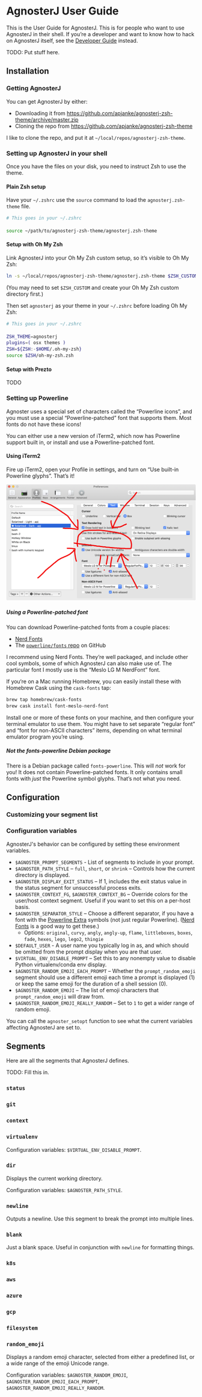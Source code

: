 # AgnosterJ User Guide

This is the User Guide for AgnosterJ. This is for people who want to use AgnosterJ in their shell. If you’re a developer and want to know how to hack on AgnosterJ itself, see the [Developer Guide](https://github.com/apjanke/agnosterj-zsh-theme/blob/master/doc/DeveloperGuide.md) instead.

TODO: Put stuff here.

## Installation

### Getting AgnosterJ

You can get AgnosterJ by either:
  * Downloading it from https://github.com/apjanke/agnosterj-zsh-theme/archive/master.zip
  * Cloning the repo from https://github.com/apjanke/agnosterj-zsh-theme

I like to clone the repo, and put it at `~/local/repos/agnosterj-zsh-theme`.

### Setting up AgnosterJ in your shell

Once you have the files on your disk, you need to instruct Zsh to use the theme.

#### Plain Zsh setup

Have your `~/.zshrc` use the `source` command to load the `agnosterj.zsh-theme` file.

```zsh
# This goes in your ~/.zshrc

source ~/path/to/agnosterj-zsh-theme/agnosterj.zsh-theme
```

#### Setup with Oh My Zsh

Link AgnosterJ into your Oh My Zsh custom setup, so it’s visible to Oh My Zsh:

```bash
ln -s ~/local/repos/agnosterj-zsh-theme/agnosterj.zsh-theme $ZSH_CUSTOM/themes/agnosterj.zsh-theme
```

(You may need to set `$ZSH_CUSTOM` and create your Oh My Zsh custom directory first.)

Then set `agnosterj` as your theme in your `~/.zshrc` before loading Oh My Zsh:

```zsh
# This goes in your ~/.zshrc

ZSH_THEME=agnosterj
plugins=( osx themes )
ZSH=${ZSH:-$HOME/.oh-my-zsh}
source $ZSH/oh-my-zsh.zsh
```

#### Setup with Prezto

TODO

### Setting up Powerline

Agnoster uses a special set of characters called the “Powerline icons”, and you must use a special “Powerline-patched” font that supports them. Most fonts do not have these icons!

You can either use a new version of iTerm2, which now has Powerline support built in, or install and use a Powerline-patched font.

#### Using iTerm2

Fire up iTerm2, open your Profile in settings, and turn on “Use built-in Powerline glyphs”. That’s it!

![iTerm2 Powerline glyph support in profile](images/iTerm2-Powerline-Yay.png)

##### Using a Powerline-patched font

You can download Powerline-patched fonts from a couple places:

* [Nerd Fonts](https://www.nerdfonts.com/)
* The [`powerline/fonts` repo](https://github.com/powerline/fonts) on GitHub

I recommend using Nerd Fonts. They’re well packaged, and include other cool symbols, some of which AgnosterJ can also make use of. The particular font I mostly use is the “Meslo LG M NerdFont” font.

If you‘re on a Mac running Homebrew, you can easily install these with Homebrew Cask using the `cask-fonts` tap:

```bash
brew tap homebrew/cask-fonts
brew cask install font-meslo-nerd-font
```

Install one or more of these fonts on your machine, and then configure your terminal emulator to use them. You might have to set separate “regular font” and “font for non-ASCII characters” items, depending on what terminal emulator program you’re using.

##### Not the fonts-powerline Debian package

There is a Debian package called `fonts-powerline`. This will _not_ work for you! It does not contain Powerline-patched fonts. It only contains small fonts with _just_ the Powerline symbol glyphs. That’s not what you need.

## Configuration

### Customizing your segment list

### Configuration variables

AgnosterJ's behavior can be configured by setting these environment variables.

* `$AGNOSTER_PROMPT_SEGMENTS` - List of segments to include in your prompt.
* `$AGNOSTER_PATH_STYLE` – `full`, `short`, or `shrink` – Controls how the current directory is displayed.
* `$AGNOSTER_DISPLAY_EXIT_STATUS` – If 1, includes the exit status value in the status segment for unsuccessful process exits.
* `$AGNOSTER_CONTEXT_FG`, `$AGNOSTER_CONTEXT_BG` – Override colors for the user/host context segment. Useful if you want to set this on a per-host basis.
* `$AGNOSTER_SEPARATOR_STYLE` – Choose a different separator, if you have a font with the [Powerline Extra](https://github.com/ryanoasis/powerline-extra-symbols) symbols (not just regular Powerline). ([Nerd Fonts](https://github.com/ryanoasis/nerd-fonts) is a good way to get these.)
  * Options: `original`, `curvy`, `angly`, `angly-up`, `flame`, `littleboxes`, `boxes`, `fade`, `hexes`, `lego`, `lego2`, `thingie`
* `$DEFAULT_USER` - A user name you typically log in as, and which should be omitted from the prompt display when you are that user.
* `$VIRTUAL_ENV_DISABLE_PROMPT` – Set this to any nonempty value to disable Python virtualenv/conda env display.
* `$AGNOSTER_RANDOM_EMOJI_EACH_PROMPT` – Whether the `prompt_random_emoji` segment should use a different emoji each time a prompt is displayed (1) or keep the same emoji for the duration of a shell session (0).
* `$AGNOSTER_RANDOM_EMOJI` – The list of emoji characters that `prompt_random_emoji` will draw from.
* `$AGNOSTER_RANDOM_EMOJI_REALLY_RANDOM` – Set to `1` to get a wider range of random emoji.

You can call the `agnoster_setopt` function to see what the current variables affecting AgnosterJ are set to.

## Segments

Here are all the segments that AgnosterJ defines.

TODO: Fill this in.

### `status`

### `git`

### `context`

### `virtualenv`

Configuration variables: `$VIRTUAL_ENV_DISABLE_PROMPT`.

### `dir`

Displays the current working directory.

Configuration variables: `$AGNOSTER_PATH_STYLE`.

### `newline`

Outputs a newline. Use this segment to break the prompt into multiple lines.

### `blank`

Just a blank space. Useful in conjunction with `newline` for formatting things.

### `k8s`

### `aws`

### `azure`

### `gcp`

### `filesystem`

### `random_emoji`

Displays a random emoji character, selected from either a predefined list, or a wide range of the emoji Unicode range.

Configuration variables: `$AGNOSTER_RANDOM_EMOJI`, `$AGNOSTER_RANDOM_EMOJI_EACH_PROMPT`, `$AGNOSTER_RANDOM_EMOJI_REALLY_RANDOM`.